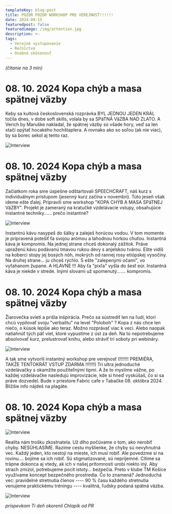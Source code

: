 ```yaml
---
templateKey: blog-post
title: POZOR POZOR WORKSHOP PRE VEREJNOSŤ!!!!!!
date: 2024-09-15
featuredpost: false
featuredimage: /img/attention.jpg
description: >-
tags:
  - Verejné vystupovanie
  - Rečníctvo
  - Osobná skúsenosť
---
```


*(čítanie na 3 min)*

# 08. 10. 2024 Kopa chýb a masa spätnej väzby

Keby sa kultová československá rozprávka BYL JEDNOU JEDEN KRÁL točila dnes, v dobe soft skills, volala by sa SPäTNÁ VäZBA NAD
ZLATO. A Verich by Maruške nakladal, že spätnej väzby sú všade hory, veď sa len stačí opýtať hocakého hochštaplera.
A rovnako ako so soľou (ak nie viac), by sa borec sekol aj tento raz.  


![Interview](/img/byl-jednou-jeden-kral.jpg)


# 08. 10. 2024 Kopa chýb a masa spätnej väzby

Začiatkom roka sme úspešne odštartovali SPEECHCRAFT, náš kurz s individuálnym prístupom (jesenný kurz začína v novembri).
Túto jeseň však ideme ešte ďalej. Pripravili sme workshop "KOPA CHÝB A MASA SPäTNEJ VäZBY". Projekt je zameraný na
kratučké vzdelávacie vstupy, obsahujúce instantné techniky...... prečo instantné?


![Interview](/img/cafe-girl.jpg)


Instantnú kávu nasypeš do šálky a zaleješ horúcou vodou. V tom momente je pripravená potešiť ťa svojou arómou a lahodnou
horkou chuťou. Instantná káva je kompromis. Na jednej strane chceš dokonalý zážitok. Práve upraženú kávu podávanú tmavou
rukou devy s anjelskou tvárou. Ešte vidíš na koberci stopy jej bosých nôh, mokrých od rannej rosy etiópskej vysočiny. Na
druhej strane... ju chceš rýchlo. S ešte "zalepenými očami", vo vyťahanom župane. A HLAVNE !!! Aby ťa "pixľa" vyšla do
šesť eúr. Instantná káva je niekde v strede. Inými slovami už spomenutý....... kompromis. 

# 08. 10. 2024 Kopa chýb a masa spätnej väzby

Žiarovečka svieti a prišla inšpirácia. Prečo sa sústrediť len na ľudí, ktorí chcú vypilovať svoju "verbalitu" na level
"Poloboh" ? Kopa z nás chce len niečo, o kúsok lepšie ako teraz. Možno rozprávať viac k veci. Alebo naopak natiahnúť tých
päť viet, ktoré vypustíme z úst za deň. Na to nepotrebujeme absolvovať kurz, prelustrovať knihu, alebo stráviť tri soboty
pri webináry.


![Interview](/img/woman-having-brilliant-idea.jpg)


A tak sme vytvorili instantný workshop pre verejnosť (!!!!!!! PREMIÉRA, TAKŽE TENTOKRÁT VSTUP ZDARMA !!!!!!!) Tri ultra
jednoduché vzdelávačky s okamžite použiteľnými tipmi. A že to myslíme vážne, po každej vzdelávačke nasledujú improvizácie,
kde si hneď vyskúšaš, čo si sa práve dozvedel. Bude v priestore Fabric cafe v Tabačke 08. októbra 2024. Bližšie info nájdeš
na plagáte. 


# 08. 10. 2024 Kopa chýb a masa spätnej väzby

![Interview](/img/mistake-girl.jpg)

Realita nám trošku zkostnatela. Už dlho počúvame o tom, ako nerobiť chyby. NESÚHLASÍME. Razíme cestu myšlienke, že chyby sú
nevyhnutná vec. Každý jeden, kto nestojí na mieste, ich musí robiť.  Ale povedzme si na rovinu.... bojíme sa ich robiť. Sú
stigmatizované, sú nepríjemné. Cítime sa trápne dokonca aj vtedy, ak ich v našej prítomnosti urobí niekto iný. Aby strach zmizol,
potrebujeme pocit istoty... bezpečia. Preto v klube TM Košice využívame koncept bezpečného prostredia. Čo to znamená? Jednoduchá
vec: pravidelné stretnutia členov ---- 90 % času každého stretnutia venujeme praktickému tréningu ---- kvalitná, ľudsky podaná
spätná väzba.


![Interview](/img/gentleman.jpg)


*príspevkom Ti deň okorenil Chlapík od PR*
